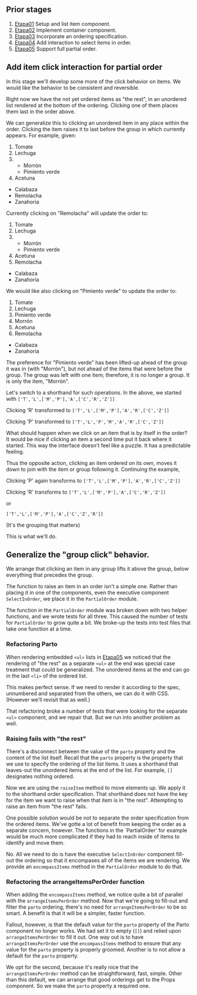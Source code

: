 ## Prior stages
1. [Etapa01](Etapa01.md) Setup and list item component.
1. [Etapa02](Etapa02.md) Implement container component.
1. [Etapa03](Etapa03.md) Incorporate an ordering specification.
1. [Etapa04](Etapa04.md) Add interaction to select items in order.
1. [Etapa05](Etapa05.md) Support full partial order.

## Add item click interaction for partial order

In this stage we'll develop some more of the click behavior on items.
We would like the behavior to be consistent and reversible.

Right now we have the not yet ordered items as "the rest", in an
unordered list rendered at the bottom of the ordering. Clicking one
of them places them last in the order above.

We can generalize this to clicking an unordered item in any place
within the order. Clicking the item raises it to last before the
group in which currently appears. For example, given:

1. Tomate
1. Lechuga
1.  - Morrón
    - Pimiento verde
1. Acetuna

- Calabaza
- Remolacha
- Zanahoria

Currently clicking on "Remolacha" will update the order to:

1. Tomate
1. Lechuga
1.  - Morrón
    - Pimiento verde
1. Acetuna
1. Remolacha

- Calabaza
- Zanahoria

We would like also clicking on "Pimiento verde" to update the order to:

1. Tomate
1. Lechuga
1. Pimiento verde
1. Morrón
1. Acetuna
1. Remolacha

- Calabaza
- Zanahoria

The preference for "Pimiento verde" has been lifted-up ahead of the group
it was in (with "Morrón"), but not ahead of the items that were before
the group. The group was left with one item; therefore, it is no longer
a group. It is only the item, "Morrón".

Let's switch to a shorthand for such operations. In the above, we started
with
```['T','L',['M','P'],'A',['C','R','Z']]```

Clicking 'R' transformed to
```['T','L',['M','P'],'A','R',['C','Z']]```

Clicking 'P' transformed to
```['T','L','P','M','A','R',['C','Z']]```

What should happen when we click on an item that is by itself in the order?
It would be nice if clicking an item a second time put it back where it started.
This way the interface doesn't feel like a puzzle. It has a predictable
feeling.

Thus the opposite action, clicking an item ordered on its own, moves it down
to join with the item or group following it. Continuing the example,

Clicking 'P' again transforms to
```['T','L',['M','P'],'A','R',['C','Z']]```

Clicking 'R' transforms to
```['T','L',['M','P'],'A',['C','R','Z']]```

or

```['T','L',['M','P'],'A',['C','Z','R']]```

(It's the grouping that matters)

This is what we'll do.

## Generalize the "group click" behavior.

We arrange that clicking an item in any group lifts it above the group,
below everything that precedes the group.

The function to raise an item in an order isn't a simple one.
Rather than placing it in one of the components, even the executive
component `SelectInOrder`, we place it in the `PartialOrder` module.

The function in the `PartialOrder` module was broken down with two
helper functions, and we wrote tests for all three. This caused the
number of tests for `PartialOrder` to grow quite a bit. We broke-up
the tests into test files that take one function at a time.

### Refactoring Parto

When rendering embedded `<ul>` lists in [Etapa05](Etapa05.md) we noticed
that the rendering of "the rest" as a separate `<ul>` at the end
was special case treatment that could be generalized. The unordered
items at the end can go in the last `<li>` of the ordered list.

This makes perfect sense. If we need to render it according to the spec,
unnumbered and separated from the others, we can do it with CSS.
(However we'll revisit that as well.)

That refactoring broke a number of tests that were looking for the
separate `<ul>` component, and we repair that. But we run into another
problem as well.

### Raising fails with "the rest"

There's a disconnect between the value of the `parto` property
and the content of the list itself. Recall that the `parto` property
is the property that we use to specify the ordering of the list items.
It uses a shorthand that leaves-out the unordered items at the end of
the list. For example, `[]` designates nothing ordered.

Now we are using the `raiseItem` method to move elements up. We apply it
to the shorthand order specification. That shorthand does not
have the key for the item we want to raise when that item is in "the rest".
Attempting to raise an item from "the rest" fails.

One possible solution would be not to separate the order specification
from the ordered items. We've gotte a lot of benefit from keeping the
order as a separate concern, however. The functions in the `PartialOrder'
for example would be much more complicated if they had to reach inside
of items to identify and move them.

No. All we need to do is have the executive `SelectInOrder` component
fill-out the ordering so that it encompases all of the items we are rendering.
We provide an `encompassItems` method in the `PartialOrder` module to do that.

### Refactoring the arrangeItemsPerOrder function

When adding the `encompassItems` method, we notice quite a bit of parallel
with the `arrangeItemsPerOrder` method. Now that we're going to fill-out
and filter the `parto` ordering, there's no need for `arrangeItemsPerOrder`
to be so smart. A benefit is that it will be a simpler, faster function.

Fallout, however, is that the default value for the `parto` property
of the Parto component no longer works. We had set it to empty (`[]`)
and relied upon `arrangeItemsPerOrder` to fill it out. One way out is
to have `arrangeItemsPerOrder` use the `encompassItems` method to ensure
that any value for the `parto` property is properly groomed. Another is
to not allow a default for the `parto` property.

We opt for the second, because it's really nice that the `arrangeItemsPerOrder`
method can be straightforward, fast, simple. Other than this default, we can
arrange that good orderings get to the Props component. So we make the
`parto` property a required one.
